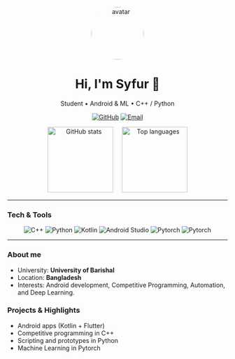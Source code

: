 <p align="center">
  <img src="https://github.com/Syfur007.png" alt="avatar" width="120" style="border-radius:50%" />
  <h1 align="center">Hi, I'm Syfur 👋</h1>
  <p align="center">Student • Android & ML • C++ / Python</p>
  <p align="center">
    <a href="https://github.com/Syfur007"><img alt="GitHub" src="https://img.shields.io/badge/GitHub-@Syfur007-181717?style=for-the-badge&logo=github&logoColor=white" /></a>
    <a href="https://www.linkedin.com/in/syfur-bucse/"><img alt="Email" src="https://img.shields.io/badge/LinkedIn-Syfur Rahman-0078D4?style=for-the-badge&logo=invision&logoColor=white" /></a>
  </p>
</p>

<p align="center">
  <img alt="GitHub stats" src="https://github-readme-stats.vercel.app/api?username=Syfur007&show_icons=true&theme=radical" height="150" style="border:0;" />
  <img alt="Top languages" src="https://github-readme-stats.vercel.app/api/top-langs/?username=Syfur007&layout=compact&theme=radical" height="150"  style="border:0;margin-left:16px;" />
</p>

---

### Tech & Tools
<p align="center">
  <img alt="C++" src="https://img.shields.io/badge/c++-00599C.svg?style=for-the-badge&logo=c%2B%2B&logoColor=white" />
  <img alt="Python" src="https://img.shields.io/badge/python-3776AB?style=for-the-badge&logo=python&logoColor=white" />
  <img alt="Kotlin" src="https://img.shields.io/badge/Kotlin-0095D5?&style=for-the-badge&logo=kotlin&logoColor=white" />
  <img alt="Android Studio" src="https://img.shields.io/badge/flutter-02569B?style=for-the-badge&logo=flutter&logoColor=white" />
  <img alt="Pytorch" src="https://img.shields.io/badge/javascript-F7DF1E?style=for-the-badge&logo=javascript&logoColor=black" />
  <img alt="Pytorch" src="https://img.shields.io/badge/pytorch-EE4C2C?style=for-the-badge&logo=pytorch&logoColor=white" />
</p>

---

### About me
- University: **University of Barishal**
- Location: **Bangladesh**
- Interests: Android development, Competitive Programming, Automation, and Deep Learning.

### Projects & Highlights
- Android apps (Kotlin + Flutter)
- Competitive programming in C++
- Scripting and prototypes in Python
- Machine Learning in Pytorch